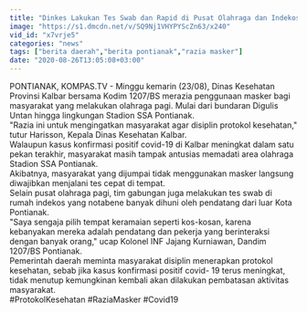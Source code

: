 ```yaml
---
title: "Dinkes Lakukan Tes Swab dan Rapid di Pusat Olahraga dan Indekos"
image: "https://s1.dmcdn.net/v/SQ9Nj1VHYPYScZn63/x240"
vid_id: "x7vrje5"
categories: "news"
tags: ["berita daerah","berita pontianak","razia masker"]
date: "2020-08-26T13:05:08+03:00"
---
```

PONTIANAK, KOMPAS.TV - Minggu kemarin (23/08), Dinas Kesehatan Provinsi Kalbar bersama Kodim 1207/BS merazia penggunaan masker bagi masyarakat yang melakukan olahraga pagi. Mulai dari bundaran Digulis Untan hingga lingkungan Stadion SSA Pontianak.   <br>&quot;Razia ini untuk mengingatkan masyarakat agar disiplin protokol kesehatan,&quot; tutur Harisson, Kepala Dinas Kesehatan Kalbar.   <br>Walaupun kasus konfirmasi positif covid-19 di Kalbar meningkat dalam satu pekan terakhir, masyarakat masih tampak antusias memadati area olahraga Stadion SSA Pontianak.   <br>Akibatnya, masyarakat yang dijumpai tidak menggunakan masker langsung diwajibkan menjalani tes cepat di tempat.   <br>Selain pusat olahraga pagi, tim gabungan juga melakukan tes swab di rumah indekos yang notabene banyak dihuni oleh pendatang dari luar Kota Pontianak.   <br>&quot;Saya sengaja pilih tempat keramaian seperti kos-kosan, karena kebanyakan mereka adalah pendatang dan pekerja yang berinteraksi dengan banyak orang,&quot; ucap Kolonel INF Jajang Kurniawan, Dandim 1207/BS Pontianak.   <br>Pemerintah daerah meminta masyarakat disiplin menerapkan protokol kesehatan, sebab jika kasus konfirmasi positif covid- 19 terus meningkat, tidak menutup kemungkinan kembali akan dilakukan pembatasan aktivitas masyarakat.   <br>#ProtokolKesehatan #RaziaMasker #Covid19   <br>
